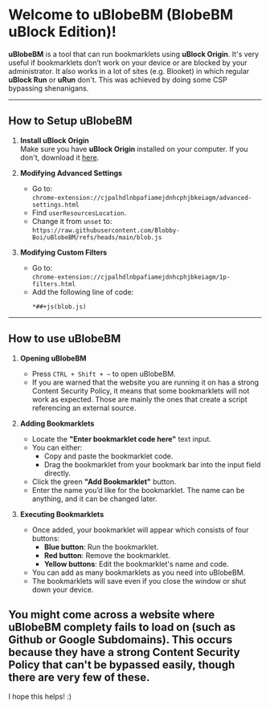 # Welcome to uBlobeBM (BlobeBM uBlock Edition)!

**uBlobeBM** is a tool that can run bookmarklets using **uBlock Origin**. It's very useful if bookmarklets don’t work on your device or are blocked by your administrator. It also works in a lot of sites (e.g. Blooket) in which regular **uBlock Run** or **uRun** don't. This was achieved by doing some CSP bypassing shenanigans.

---

## **How to Setup uBlobeBM**

1. **Install uBlock Origin**  
   Make sure you have **uBlock Origin** installed on your computer. If you don't, download it [here](https://chromewebstore.google.com/detail/ublock-origin/cjpalhdlnbpafiamejdnhcphjbkeiagm).

2. **Modifying Advanced Settings**  
   - Go to:  
     `chrome-extension://cjpalhdlnbpafiamejdnhcphjbkeiagm/advanced-settings.html`  
   - Find `userResourcesLocation`.  
   - Change it from `unset` to:  
     `https://raw.githubusercontent.com/Blobby-Boi/uBlobeBM/refs/heads/main/blob.js`

2. **Modifying Custom Filters**  
   - Go to:  
     `chrome-extension://cjpalhdlnbpafiamejdnhcphjbkeiagm/1p-filters.html`  
   - Add the following line of code:  
     ```
     *##+js(blob.js)
     ```

---

## **How to use uBlobeBM**
1. **Opening uBlobeBM**  
   - Press `CTRL + Shift + ~` to open uBlobeBM.
   - If you are warned that the website you are running it on has a strong Content Security Policy, it means that some bookmarklets will not work as expected. Those are mainly the ones that create a script referencing an external source.

1. **Adding Bookmarklets**  
   - Locate the **"Enter bookmarklet code here"** text input.  
   - You can either:  
     - Copy and paste the bookmarklet code.  
     - Drag the bookmarklet from your bookmark bar into the input field directly.  
   - Click the green **"Add Bookmarklet"** button.
   - Enter the name you’d like for the bookmarklet. The name can be anything, and it can be changed later.

2. **Executing Bookmarklets**  
   - Once added, your bookmarklet will appear which consists of four buttons:  
     - **Blue button**: Run the bookmarklet.  
     - **Red button**: Remove the bookmarklet.  
     - **Yellow buttons**: Edit the bookmarklet's name and code.  
   - You can add as many bookmarklets as you need into uBlobeBM.
   - The bookmarklets will save even if you close the window or shut down your device.

You might come across a website where uBlobeBM complety fails to load on (such as Github or Google Subdomains). This occurs because they have a strong Content Security Policy that can't be bypassed easily, though there are very few of these.
---

I hope this helps! :)
